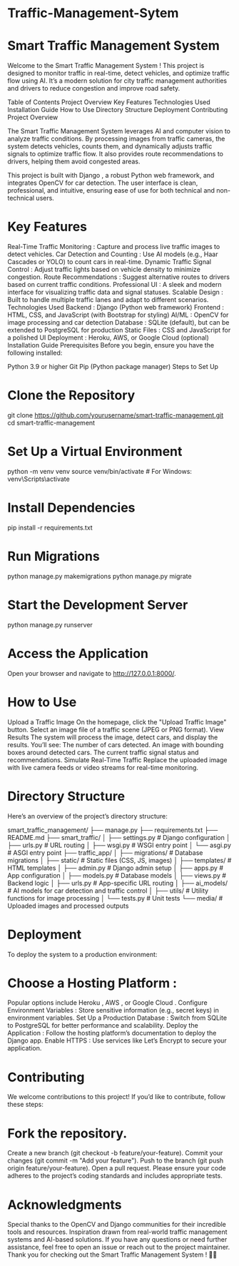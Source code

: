 # Traffic-Management-Sytem
 # Smart Traffic Management System
Welcome to the Smart Traffic Management System ! This project is designed to monitor traffic in real-time, detect vehicles, and optimize traffic flow using AI. It’s a modern solution for city traffic management authorities and drivers to reduce congestion and improve road safety.

Table of Contents
Project Overview
Key Features
Technologies Used
Installation Guide
How to Use
Directory Structure
Deployment
Contributing
Project Overview

The Smart Traffic Management System leverages AI and computer vision to analyze traffic conditions. By processing images from traffic cameras, the system detects vehicles, counts them, and dynamically adjusts traffic signals to optimize traffic flow. It also provides route recommendations to drivers, helping them avoid congested areas.

This project is built with Django , a robust Python web framework, and integrates OpenCV for car detection. The user interface is clean, professional, and intuitive, ensuring ease of use for both technical and non-technical users.

# Key Features
Real-Time Traffic Monitoring : Capture and process live traffic images to detect vehicles.
Car Detection and Counting : Use AI models (e.g., Haar Cascades or YOLO) to count cars in real-time.
Dynamic Traffic Signal Control : Adjust traffic lights based on vehicle density to minimize congestion.
Route Recommendations : Suggest alternative routes to drivers based on current traffic conditions.
Professional UI : A sleek and modern interface for visualizing traffic data and signal statuses.
Scalable Design : Built to handle multiple traffic lanes and adapt to different scenarios.
Technologies Used
Backend : Django (Python web framework)
Frontend : HTML, CSS, and JavaScript (with Bootstrap for styling)
AI/ML : OpenCV for image processing and car detection
Database : SQLite (default), but can be extended to PostgreSQL for production
Static Files : CSS and JavaScript for a polished UI
Deployment : Heroku, AWS, or Google Cloud (optional)
Installation Guide
Prerequisites
Before you begin, ensure you have the following installed:

Python 3.9 or higher
Git
Pip (Python package manager)
Steps to Set Up
 # Clone the Repository
git clone https://github.com/yourusername/smart-traffic-management.git
cd smart-traffic-management

# Set Up a Virtual Environment
python -m venv venv
source venv/bin/activate  # For Windows: venv\Scripts\activate

# Install Dependencies
pip install -r requirements.txt

# Run Migrations
python manage.py makemigrations
python manage.py migrate

# Start the Development Server

python manage.py runserver

# Access the Application
Open your browser and navigate to http://127.0.0.1:8000/.

 # How to Use
Upload a Traffic Image
On the homepage, click the "Upload Traffic Image" button.
Select an image file of a traffic scene (JPEG or PNG format).
View Results
The system will process the image, detect cars, and display the results.
You’ll see:
The number of cars detected.
An image with bounding boxes around detected cars.
The current traffic signal status and recommendations.
Simulate Real-Time Traffic
Replace the uploaded image with live camera feeds or video streams for real-time monitoring.

# Directory Structure
Here’s an overview of the project’s directory structure:

smart_traffic_management/
├── manage.py
├── requirements.txt
├── README.md
├── smart_traffic/
│   ├── settings.py         # Django configuration
│   ├── urls.py             # URL routing
│   ├── wsgi.py             # WSGI entry point
│   └── asgi.py             # ASGI entry point
├── traffic_app/
│   ├── migrations/         # Database migrations
│   ├── static/             # Static files (CSS, JS, images)
│   ├── templates/          # HTML templates
│   ├── admin.py            # Django admin setup
│   ├── apps.py             # App configuration
│   ├── models.py           # Database models
│   ├── views.py            # Backend logic
│   ├── urls.py             # App-specific URL routing
│   ├── ai_models/          # AI models for car detection and traffic control
│   ├── utils/              # Utility functions for image processing
│   └── tests.py            # Unit tests
└── media/                  # Uploaded images and processed outputs

# Deployment
To deploy the system to a production environment:

 # Choose a Hosting Platform :
Popular options include Heroku , AWS , or Google Cloud .
Configure Environment Variables :
Store sensitive information (e.g., secret keys) in environment variables.
Set Up a Production Database :
Switch from SQLite to PostgreSQL for better performance and scalability.
Deploy the Application :
Follow the hosting platform’s documentation to deploy the Django app.
Enable HTTPS :
Use services like Let’s Encrypt to secure your application.

  # Contributing
We welcome contributions to this project! If you’d like to contribute, follow these steps:

 # Fork the repository.
Create a new branch (git checkout -b feature/your-feature).
Commit your changes (git commit -m "Add your feature").
Push to the branch (git push origin feature/your-feature).
Open a pull request.
Please ensure your code adheres to the project’s coding standards and includes appropriate tests.


 # Acknowledgments
Special thanks to the OpenCV and Django communities for their incredible tools and resources.
Inspiration drawn from real-world traffic management systems and AI-based solutions.
If you have any questions or need further assistance, feel free to open an issue or reach out to the project maintainer. Thank you for checking out the Smart Traffic Management System ! 🚦🚗






